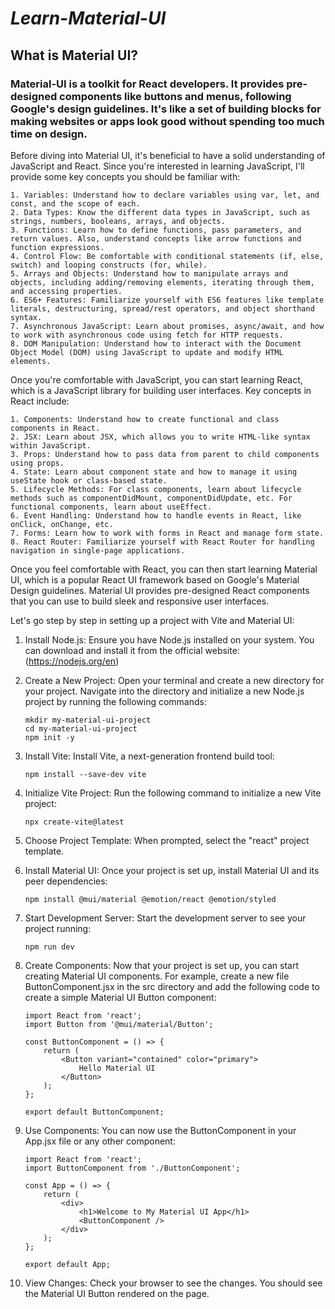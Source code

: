 # *Learn-Material-UI*

## What is Material UI?

### Material-UI is a toolkit for React developers. It provides pre-designed components like buttons and menus, following Google's design guidelines. It's like a set of building blocks for making websites or apps look good without spending too much time on design.

Before diving into Material UI, it's beneficial to have a solid understanding of JavaScript and React. Since you're interested in learning JavaScript, I'll provide some key concepts you should be familiar with:

    1. Variables: Understand how to declare variables using var, let, and const, and the scope of each.
    2. Data Types: Know the different data types in JavaScript, such as strings, numbers, booleans, arrays, and objects.
    3. Functions: Learn how to define functions, pass parameters, and return values. Also, understand concepts like arrow functions and function expressions.
    4. Control Flow: Be comfortable with conditional statements (if, else, switch) and looping constructs (for, while).
    5. Arrays and Objects: Understand how to manipulate arrays and objects, including adding/removing elements, iterating through them, and accessing properties.
    6. ES6+ Features: Familiarize yourself with ES6 features like template literals, destructuring, spread/rest operators, and object shorthand syntax.
    7. Asynchronous JavaScript: Learn about promises, async/await, and how to work with asynchronous code using fetch for HTTP requests.
    8. DOM Manipulation: Understand how to interact with the Document Object Model (DOM) using JavaScript to update and modify HTML elements.

Once you're comfortable with JavaScript, you can start learning React, which is a JavaScript library for building user interfaces. Key concepts in React include:


    1. Components: Understand how to create functional and class components in React.
    2. JSX: Learn about JSX, which allows you to write HTML-like syntax within JavaScript.
    3. Props: Understand how to pass data from parent to child components using props.
    4. State: Learn about component state and how to manage it using useState hook or class-based state.
    5. Lifecycle Methods: For class components, learn about lifecycle methods such as componentDidMount, componentDidUpdate, etc. For functional components, learn about useEffect.
    6. Event Handling: Understand how to handle events in React, like onClick, onChange, etc.
    7. Forms: Learn how to work with forms in React and manage form state.
    8. React Router: Familiarize yourself with React Router for handling navigation in single-page applications.

Once you feel comfortable with React, you can then start learning Material UI, which is a popular React UI framework based on Google's Material Design guidelines. Material UI provides pre-designed React components that you can use to build sleek and responsive user interfaces.

Let's go step by step in setting up a project with Vite and Material UI: 

1. Install Node.js: Ensure you have Node.js installed on your system. You can download and install it from the official website: (https://nodejs.org/en)

2. Create a New Project: Open your terminal and create a new directory for your project. Navigate into the directory and initialize a new Node.js project by running the following commands:
       
       mkdir my-material-ui-project
       cd my-material-ui-project
       npm init -y


3. Install Vite: Install Vite, a next-generation frontend build tool:
       
       npm install --save-dev vite

4. Initialize Vite Project: Run the following command to initialize a new Vite project:
       
       npx create-vite@latest

5. Choose Project Template: When prompted, select the "react" project template.

6. Install Material UI: Once your project is set up, install Material UI and its peer dependencies:
       
       npm install @mui/material @emotion/react @emotion/styled
   
7. Start Development Server: Start the development server to see your project running:
       
       npm run dev
   
8. Create Components: Now that your project is set up, you can start creating Material UI components. For example, create a new file ButtonComponent.jsx in the src directory and add the following code to create a simple Material UI Button component:
       
       import React from 'react';
       import Button from '@mui/material/Button';
       
       const ButtonComponent = () => {
           return (
               <Button variant="contained" color="primary">
                   Hello Material UI
               </Button>
           );
       };
       
       export default ButtonComponent;

9. Use Components: You can now use the ButtonComponent in your App.jsx file or any other component:
       
       import React from 'react';
       import ButtonComponent from './ButtonComponent';
       
       const App = () => {
           return (
               <div>
                   <h1>Welcome to My Material UI App</h1>
                   <ButtonComponent />
               </div>
           );
       };
       
       export default App;

10. View Changes: Check your browser to see the changes. You should see the Material UI Button rendered on the page.
